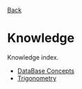 [Back](../README.md)
# Knowledge
Knowledge index.

- [DataBase Concepts](DB_Concepts/DB_Concepts.md)
- [Trigonometry](Trigonometry/Trigonometry.md)
